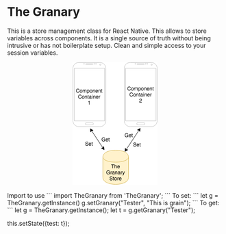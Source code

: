 # The Granary
This is a store management class for React Native. This allows to store variables across components. It is a single source of truth without being intrusive or has not boilerplate setup. Clean and simple access to your session variables. 
<p align="center">
  <img width="198" height="286" src="https://github.com/MarshalPaterson/TheGranary/blob/master/assets/TheGranary.png">
</p>
Import to use
```
import TheGranary from 'TheGranary';
```
To set:
```
let g = TheGranary.getInstance()
g.setGranary("Tester", "This is grain");
```
To get:
```
let g = TheGranary.getInstance();
let t = g.getGranary("Tester");

this.setState({test: t});
```
